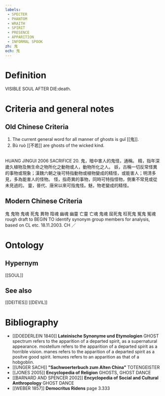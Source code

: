 ```yaml
---
labels: 
 - SPECTER
 - PHANTOM
 - WRAITH
 - SPIRIT
 - PRESENCE
 - APPARITION
 - INFORMAL SPOOK
zh: 鬼
och: 鬼
---
```


# Definition
VISIBLE SOUL AFTER DIE:death.
# Criteria and general notes
## Old Chinese Criteria
1. The current general word for all manner of ghosts is guǐ [[鬼]].
2. Bù ruò [[不若]] are ghosts of the wicked kind.
## 
HUANG JINGUI 2006
SACRIFICE 20.
鬼，暗中害人的鬼怪，通稱。
精，指年深歲久植物及無生命之物所化之動物或人，動物所化之人。
妖，古稱一切反常怪異的事物或現象；漢魏六朝之後可特指動物或植物變成的精怪，或能害人；明清多見，多為能害人的怪物。
怪，指奇異的事物，同時可特指怪物，側重不常見或從未見過的。
靈，晉代、唐宋以來可指鬼怪。魅，物老變成的精怪。
## Modern Chinese Criteria
鬼
鬼物
鬼魂
死鬼
異物
陰魂
幽魂
幽靈
亡靈
亡魂
鬼魂
屈死鬼
枉死鬼
冤鬼
冤魂
rough draft to BEGIN TO identify synonym group members for analysis, based on CL etc. 18.11.2003. CH ／
# Ontology

## Hypernym
[[SOUL]]
## See also
[[DEITIES]]
[[DEVIL]]
# Bibliography
- [[DOEDERLEIN 1840]]
**Lateinische Synonyme und Etymologien** 
GHOST
spectrum refers to the apparition of a departed spirit, as a supernatural appearance.
mostellum refers to the apparition of a departed spirit as a horrible vision.
manes refers to the apparition of a departed spirit as a positve good spirit.
lemures refers to an apparition as that of a hobgoblin.
- [[UNGER SACH]]
**"Sachwoerterbuch zum Alten China"** 
TOTENGEISTER
- [[JONES 2005]]
**Encyclopedia of Religion** 
GHOSTS, GHOST DANCE
- [[BARNARD AND SPENCER 2002]]
**Encyclopedia of Social and Cultural Anthropology** 
GHOST DANCE
- [[WEBER 1857]]
**Democritus Ridens** page 3.333
